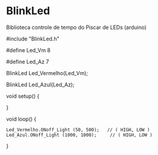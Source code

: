 # BlinkLed
Biblioteca controle de tempo do Piscar de LEDs (arduino)


#include "BlinkLed.h"

#define Led_Vm 8 

#define Led_Az 7 


BlinkLed Led_Vermelho(Led_Vm);

BlinkLed Led_Azul(Led_Az);


void setup() {
 
}

void loop() {
    
    Led_Vermelho.ONoff_Light (50, 500);   // ( HIGH, LOW )
    Led_Azul.ONoff_Light (1000, 1000);     // ( HIGH, LOW )
       
}
